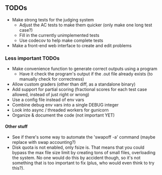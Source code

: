 ## TODOs
 - Make strong tests for the judging system
   - Adjust the AC tests to make them quicker (only make one long test case?)
   - Fill in the currently unimplemented tests
   - Use codecov to help make complete tests
 - Make a front-end web interface to create and edit problems

### Less important TODOs
 - Make convenience function to generate correct outputs using a program
   - Have it check the program's output if the .out file already exists (to manually check for correctness)
 - Allow custom graders (other than diff, as a standalone binary)
 - Add support for partial scoring (fractional scores for each test case allowed, instead of just right or wrong)
 - Use a config file instead of env vars
 - Combine debug env vars into a single DEBUG integer
 - Look into async / threaded workers for gunicorn
 - Organize & document the code (not important YET)

#### Other stuff
 - See if there's some way to automate the 'swapoff -a' command (maybe replace with swap accounting?)
 - Disk quota is not enabled, only fsize is. That means that you could bypass the max file size limit by creating tons of small files, overloading the system. No one would do this by accident though, so it's not something that is too important to fix (plus, who would even think to try this?).
